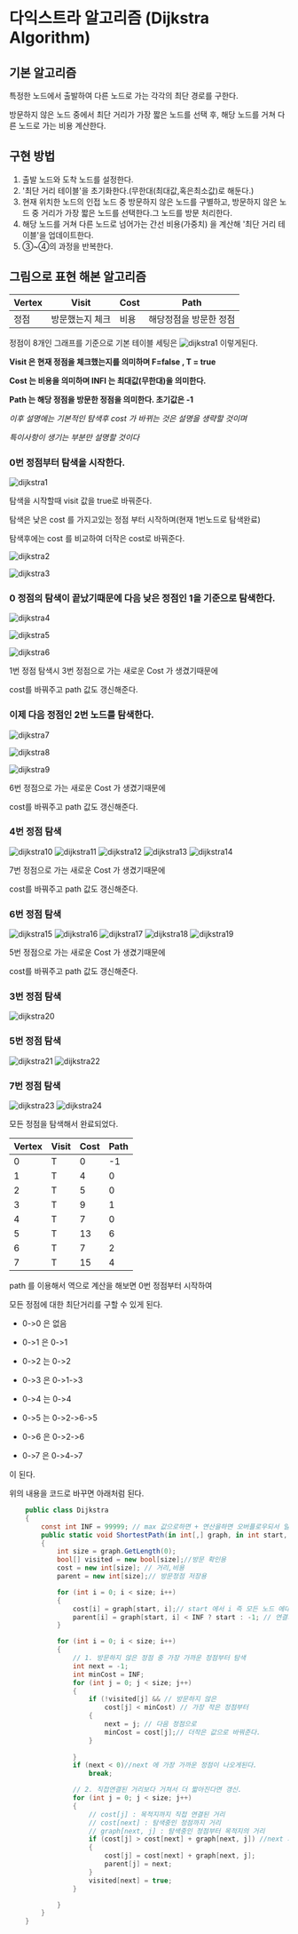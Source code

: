 # 다익스트라 알고리즘 (Dijkstra Algorithm) 

## 기본 알고리즘

특정한 노드에서 출발하여 다른 노드로 가는 각각의 최단 경로를 구한다.

방문하지 않은 노드 중에서 최단 거리가 가장 짧은 노드를 선택 후, 해당 노드를 거쳐 다른 노드로 가는 비용 계산한다.


## 구현 방법

1. 출발 노드와 도착 노드를 설정한다.
2. '최단 거리 테이블'을 초기화한다.(무한대(최대값,혹은최소값)로 해둔다.)
3. 현재 위치한 노드의 인접 노드 중 방문하지 않은 노드를 구별하고,
        방문하지 않은 노드 중 거리가 가장 짧은 노드를 선택한다.그 노드를 방문 처리한다.
4. 해당 노드를 거쳐 다른 노드로 넘어가는 간선 비용(가중치) 을 계산해 '최단 거리 테이블'을 업데이트한다.
5. ③~④의 과정을 반복한다.


## 그림으로 표현 해본 알고리즘

|Vertex |Visit|Cost|Path
|---|---|---|---|
|정점|방문했는지 체크|비용|해당정점을 방문한 정점|

정점이 8개인 그래프를 기준으로  기본 테이블 세팅은
![dijkstra1](./Images/DijkstraIamges/Dijkstra-Seting.png)
이렇게된다.

**Visit 은 현재 정점을 체크했는지를 의미하며 F=false , T = true**

**Cost 는 비용을 의미하며 INFI 는 최대값(무한대)을 의미한다.**

**Path 는 해당 정점을 방문한 정점을 의미한다. 초기값은 -1**

*이후 설명에는 기본적인 탐색후 cost 가 바뀌는 것은 설명을 생략할 것이며*

*특이사항이 생기는 부분만 설명할 것이다*


###  0번 정점부터 탐색을 시작한다. 

![dijkstra1](./Images/DijkstraIamges/dijkstra1.png)


탐색을 시작할때 visit 값을 true로 바꿔준다.

탐색은 낮은 cost 를 가지고있는 정점 부터 시작하며(현재 1번노드로 탐색완료)

탐색후에는 cost 를 비교하여 더작은 cost로 바꿔준다.

![dijkstra2](./Images/DijkstraIamges/dijkstra2.png)

![dijkstra3](./Images/DijkstraIamges/dijkstra3.png)


###  0 정점의 탐색이 끝났기때문에 다음 낮은 정점인 1을 기준으로 탐색한다.


![dijkstra4](./Images/DijkstraIamges/dijkstra4.png)


![dijkstra5](./Images/DijkstraIamges/dijkstra5.png)

![dijkstra6](./Images/DijkstraIamges/dijkstra6.png)


1번 정점 탐색시 3번 정점으로 가는 새로운 Cost 가 생겼기때문에
   
cost를 바꿔주고 path 값도 갱신해준다.



###  이제 다음 정점인 2번 노드를 탐색한다.
![dijkstra7](./Images/DijkstraIamges/dijkstra7.png)

![dijkstra8](./Images/DijkstraIamges/dijkstra8.png)

![dijkstra9](./Images/DijkstraIamges/dijkstra9.png)

6번 정점으로 가는 새로운 Cost 가 생겼기때문에

cost를 바꿔주고 path 값도 갱신해준다.

### 4번 정점 탐색

![dijkstra10](./Images/DijkstraIamges/dijkstra10.png)
![dijkstra11](./Images/DijkstraIamges/dijkstra11.png)
![dijkstra12](./Images/DijkstraIamges/dijkstra12.png)
![dijkstra13](./Images/DijkstraIamges/dijkstra13.png)
![dijkstra14](./Images/DijkstraIamges/dijkstra14.png)

7번 정점으로 가는 새로운 Cost 가 생겼기때문에

cost를 바꿔주고 path 값도 갱신해준다.


### 6번 정점 탐색

![dijkstra15](./Images/DijkstraIamges/dijkstra15.png)
![dijkstra16](./Images/DijkstraIamges/dijkstra16.png)
![dijkstra17](./Images/DijkstraIamges/dijkstra17.png)
![dijkstra18](./Images/DijkstraIamges/dijkstra18.png)
![dijkstra19](./Images/DijkstraIamges/dijkstra19.png)

5번 정점으로 가는 새로운 Cost 가 생겼기때문에

cost를 바꿔주고 path 값도 갱신해준다.


### 3번 정점 탐색

![dijkstra20](./Images/DijkstraIamges/dijkstra20.png)



### 5번 정점 탐색

![dijkstra21](./Images/DijkstraIamges/dijkstra21.png)
![dijkstra22](./Images/DijkstraIamges/dijkstra22.png)

### 7번 정점 탐색
![dijkstra23](./Images/DijkstraIamges/dijkstra23.png)
![dijkstra24](./Images/DijkstraIamges/dijkstra24.png)


모든 정점을 탐색해서 완료되었다.


|Vertex |Visit|Cost|Path
|---|---|---|---|
|0|T|0|-1|
|1|T|4|0|
|2|T|5|0|
|3|T|9|1|
|4|T|7|0|
|5|T|13|6|
|6|T|7|2|
|7|T|15|4|

path 를 이용해서 역으로 계산을 해보면 0번 정점부터 시작하여

모든 정점에 대한 최단거리를 구할 수 있게 된다.

* 0->0 은 없음

* 0->1 은 0->1

* 0->2 는 0->2

* 0->3 은 0->1->3

* 0->4 는 0->4

* 0->5 는 0->2->6->5

* 0->6 은 0->2->6

* 0->7 은 0->4->7

이 된다.


위의 내용을 코드로 바꾸면 
아래처럼 된다.

```cs
    public class Dijkstra
    {
        const int INF = 99999; // max 값으로하면 + 연산을하면 오버플로우되서 일단은 임의의 큰수로 설정
        public static void ShortestPath(in int[,] graph, in int start, out int[] cost, out int[] parent)
        {
            int size = graph.GetLength(0);
            bool[] visited = new bool[size];//방문 확인용
            cost = new int[size]; // 거리,비용
            parent = new int[size];// 방문정점 저장용

            for (int i = 0; i < size; i++)
            {
                cost[i] = graph[start, i];// start 에서 i 즉 모든 노드 에대해서 cost(비용,거리) 저장
                parent[i] = graph[start, i] < INF ? start : -1; // 연결되어있는지 확인
            }

            for (int i = 0; i < size; i++)
            {
                // 1. 방문하지 않은 정점 중 가장 가까운 정점부터 탐색
                int next = -1;
                int minCost = INF;
                for (int j = 0; j < size; j++)
                {
                    if (!visited[j] && // 방문하지 않은
                        cost[j] < minCost) // 가장 작은 정점부터
                    {
                        next = j; // 다음 정점으로
                        minCost = cost[j];// 더작은 값으로 바꿔준다.
                    }
                    
                }
                if (next < 0)//next 에 가장 가까운 정점이 나오게된다.
                    break;

                // 2. 직접연결된 거리보다 거쳐서 더 짧아진다면 갱신.
                for (int j = 0; j < size; j++)
                {
                    // cost[j] : 목적지까지 직접 연결된 거리
                    // cost[next] : 탐색중인 정점까지 거리
                    // graph[next, j] : 탐색중인 정점부터 목적지의 거리
                    if (cost[j] > cost[next] + graph[next, j]) //next 가 거쳐가는노드 // 거쳐가는게 더짧을경우
                    {
                        cost[j] = cost[next] + graph[next, j];
                        parent[j] = next;
                    }
                    visited[next] = true;
                }

            }
        }
    }
```
